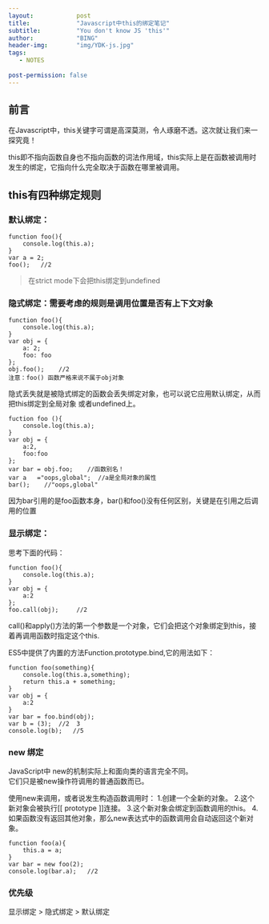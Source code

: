 ```yaml
---
layout:            post
title:             "Javascript中this的绑定笔记"
subtitle:          "You don't know JS 'this'"
author:            "BING"
header-img:        "img/YDK-js.jpg"
tags:
   - NOTES
   
post-permission: false
---
```


## 前言

在Javascript中，this关键字可谓是高深莫测，令人琢磨不透。这次就让我们来一探究竟！  

this即不指向函数自身也不指向函数的词法作用域，this实际上是在函数被调用时发生的绑定，它指向什么完全取决于函数在哪里被调用。

## this有四种绑定规则

### 默认绑定：
```
function foo(){
    console.log(this.a);
}
var a = 2;
foo();   //2
``` 
> 在strict mode下会把this绑定到undefined

### 隐式绑定：需要考虑的规则是调用位置是否有上下文对象
```
function foo(){
    console.log(this.a);
}
var obj = {
    a: 2;
    foo: foo
};
obj.foo();    //2
注意：foo() 函数严格来说不属于obj对象
```
隐式丢失就是被隐式绑定的函数会丢失绑定对象，也可以说它应用默认绑定，从而把this绑定到全局对象
或者undefined上。
```
fuction foo (){
    console.log(this.a);
}
var obj = {
    a:2,
    foo:foo
};
var bar = obj.foo;    //函数别名！
var a   ="oops,global";  //a是全局对象的属性
bar();    //"oops,global"
```  

因为bar引用的是foo函数本身，bar()和foo()没有任何区别，关键是在引用之后调用的位置

### 显示绑定：
思考下面的代码：
```
function foo(){
    console.log(this.a);
}
var obj = {
    a:2
};
foo.call(obj);     //2
```
call()和apply()方法的第一个参数是一个对象，它们会把这个对象绑定到this，接着再调用函数时指定这个this.  

ES5中提供了内置的方法Function.prototype.bind,它的用法如下：
```
function foo(something){
    console.log(this.a,something);
    return this.a + something;
}
var obj = {
    a:2
}
var bar = foo.bind(obj);
var b = (3);  //2  3
console.log(b);   //5
```

### new 绑定

JavaScript中 new的机制实际上和面向类的语言完全不同。  
它们只是被new操作符调用的普通函数而已。  

使用new来调用，或者说发生构造函数调用时：
1.创建一个全新的对象。
2.这个新对象会被执行[[ prototype ]]连接。
3.这个新对象会绑定到函数调用的this。
4.如果函数没有返回其他对象，那么new表达式中的函数调用会自动返回这个新对象。

```
function foo(a){
    this.a = a;
}
var bar = new foo(2);
console.log(bar.a);   //2
```
### 优先级

显示绑定 > 隐式绑定 > 默认绑定





